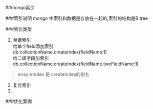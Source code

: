 ##mongo索引

###索引说明
mongo 中索引和数据是存放在一起的,索引的结构是B tree

###索引类型
1. 单键索引  
给单个field添加索引  
db.collectionName.createIndex(fieldName:1)  
给二级字段加索引  
db.collectionName.createIndex(fieldName.twoFieldName:1)     
> ensureIndex 是 createIndex的别名  

 


2. 复合索引
3. 


###优化案例
